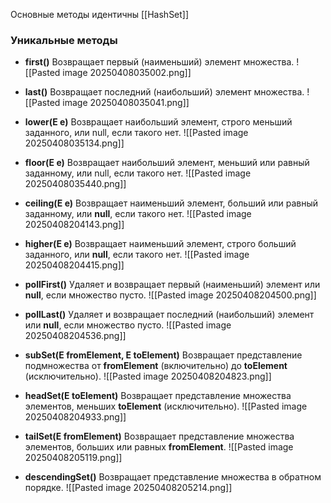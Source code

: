 
Основные методы идентичны [[HashSet]]

### Уникальные методы 
- **first()**
Возвращает первый (наименьший) элемент множества.
![[Pasted image 20250408035002.png]]

- **last()**
Возвращает последний (наибольший) элемент множества.
![[Pasted image 20250408035041.png]]

- **lower(E e)**
Возвращает наибольший элемент, строго меньший заданного, или null, если такого нет.
![[Pasted image 20250408035134.png]]

- **floor(E e)**
Возвращает наибольший элемент, меньший или равный заданному, или null, если такого нет.
![[Pasted image 20250408035440.png]]

- **ceiling(E e)**
Возвращает наименьший элемент, больший или равный заданному, или **null**, если такого нет.
![[Pasted image 20250408204143.png]]

- **higher(E e)**
Возвращает наименьший элемент, строго больший заданного, или **null**, если такого нет.
![[Pasted image 20250408204415.png]]

- **pollFirst()**
Удаляет и возвращает первый (наименьший) элемент или **null**, если множество пусто.
![[Pasted image 20250408204500.png]]

- **pollLast()**
Удаляет и возвращает последний (наибольший) элемент или **null**, если множество пусто.
![[Pasted image 20250408204536.png]]

- **subSet(E fromElement, E toElement)**
Возвращает представление подмножества от **fromElement** (включительно) до **toElement** (исключительно).
![[Pasted image 20250408204823.png]]

- **headSet(E toElement)**
Возвращает представление множества элементов, меньших **toElement** (исключительно).
![[Pasted image 20250408204933.png]]

- **tailSet(E fromElement)**
Возвращает представление множества элементов, больших или равных **fromElement**.
![[Pasted image 20250408205119.png]]

- **descendingSet()**
Возвращает представление множества в обратном порядке.
![[Pasted image 20250408205214.png]]